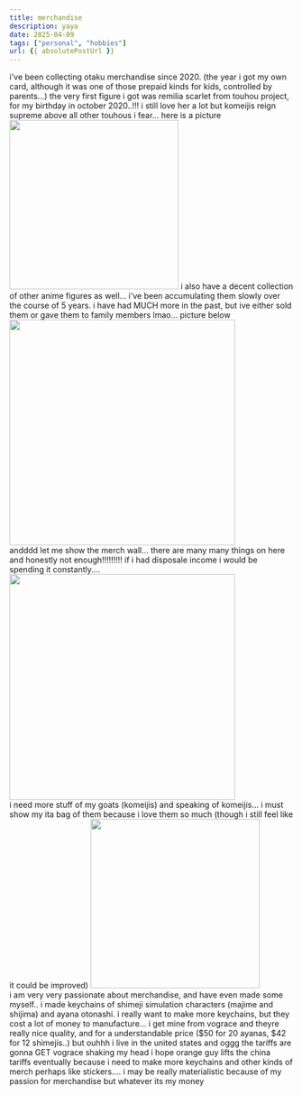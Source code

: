 ```yaml
---
title: merchandise
description: yaya
date: 2025-04-09
tags: ["personal", "hobbies"]
url: {{ absolutePostUrl }}
---
```


i've been collecting otaku merchandise since 2020. (the year i got my own card, although it was one of those prepaid kinds for kids, controlled by parents...) 
the very first figure i got was remilia scarlet from touhou project, for my birthday in october 2020..!!! i still love her a lot but komeijis reign supreme above all 
other touhous i fear... here is a picture <br>
<img src="/img/remilia.jpg" width=300>
i also have a decent collection of other anime figures as well... i've been accumulating them slowly over the course of 5 years. i have had MUCH more in the past, 
but ive either sold them or gave them to family members lmao... picture below<br>
<img src="/img/merch1.png" width=400><br>
andddd let me show the merch wall... there are many many things on here and honestly not enough!!!!!!!!! if i had disposale income i would be spending it constantly....
<img src="/img/merch2.png" width=400><br>
i need more stuff of my goats (komeijis) and speaking of komeijis... i must show my ita bag of them because i love them so much (though i still feel like it could be improved)
<img src="/img/itabag.jpg" width=300><br>
i am very very passionate about merchandise, and have even made some myself.. i made keychains of shimeji simulation characters (majime and shijima) and ayana otonashi. i really 
want to make more keychains, but they cost a lot of money to manufacture... i get mine from vograce and theyre really nice quality, and for a understandable price ($50 for 20 ayanas, $42 for 12 shimejis..) but ouhhh i live in the united states and oggg the tariffs are gonna GET vograce shaking my head i hope orange guy lifts the china tariffs eventually because i need to make more keychains and other kinds of merch perhaps like stickers.... i may be really materialistic because of my passion for merchandise but whatever its my money<br>